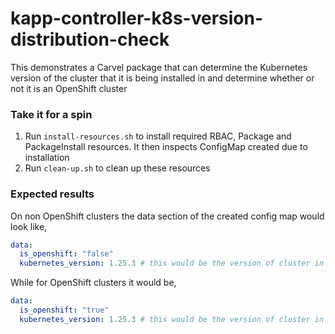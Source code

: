 # kapp-controller-k8s-version-distribution-check
This demonstrates a Carvel package that can determine the Kubernetes version of the cluster that it is being installed in and determine whether or not it is an OpenShift cluster

### Take it for a spin
1. Run `install-resources.sh` to install required RBAC, Package and PackageInstall resources. It then inspects ConfigMap created due to installation
2. Run `clean-up.sh` to clean up these resources

### Expected results
On non OpenShift clusters the data section of the created config map would look like,
```yaml
data:
  is_openshift: "false"
  kubernetes_version: 1.25.3 # this would be the version of cluster in use
```
While for OpenShift clusters it would be,
```yaml
data:
  is_openshift: "true"
  kubernetes_version: 1.25.3 # this would be the version of cluster in use
```

